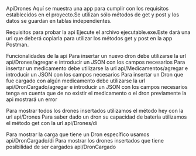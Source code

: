 ApiDrones
Aquí se muestra una app para cumplir con los requisitos establecidos en el proyecto.Se utilizan sólo métodos de get y post y los datos se guardan en tablas independientes.

Requisitos para probar la api
Ejecute el archivo ejecutable.exe.Este dará una url que deberá copiarla para utilizar los métodos get y post en la app Postman.

Funcionalidades de la api
Para insertar un nuevo dron debe utilizarse la url api/Drones/agregar e introducir un JSON con los campos necesarios Para insertar un medicamento debe utilizarse la url api/Medicamentos/agregar e introducir un JSON con los campos necesarios Para insertar un Dron que fue cargado con algún medicamento debe utilizarse la url api/DronCargado/agregar e introducir un JSON con los campos necesarios tenga en cuenta que de no existir el medicamento o el dron previamente la api mostrará un error

Para mostrar todos los drones insertados utilizamos el método hey con la url api/Drones Para saber dado un dron su capacidad de batería utilizamos el método get con la url api/Drones/di

Para mostrar la carga que tiene un Dron específico usamos api/DronCargado/di Para mostrar los drones insertados que tiene posibilidad de ser cargados api/DronCargado
